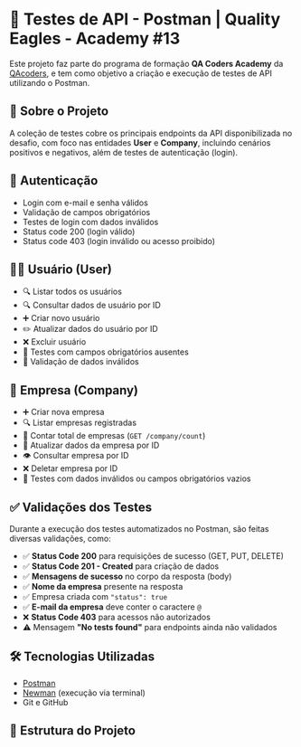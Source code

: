 # 🧪 Testes de API - Postman | Quality Eagles - Academy #13

Este projeto faz parte do programa de formação **QA Coders Academy** da [QAcoders](https://qacoders.com.br), e tem como objetivo a criação e execução de testes de API utilizando o Postman.

## 🚀 Sobre o Projeto

A coleção de testes cobre os principais endpoints da API disponibilizada no desafio, com foco nas entidades **User** e **Company**, incluindo cenários positivos e negativos, além de testes de autenticação (login).

## 🔐 Autenticação

- Login com e-mail e senha válidos
- Validação de campos obrigatórios
- Testes de login com dados inválidos
- Status code 200 (login válido)
- Status code 403 (login inválido ou acesso proibido)

## 🧍‍♂️ Usuário (User)

- 🔍 Listar todos os usuários
- 🔍 Consultar dados de usuário por ID
- ➕ Criar novo usuário
- ✏️ Atualizar dados do usuário por ID
- ❌ Excluir usuário
- 🚫 Testes com campos obrigatórios ausentes
- 🚫 Validação de dados inválidos

## 🏢 Empresa (Company)

- ➕ Criar nova empresa
- 🔍 Listar empresas registradas
- 🔢 Contar total de empresas (`GET /company/count`)
- 🔄 Atualizar dados da empresa por ID
- 👁️ Consultar empresa por ID
- ❌ Deletar empresa por ID
- 🚫 Testes com dados inválidos ou campos obrigatórios vazios

## ✅ Validações dos Testes

Durante a execução dos testes automatizados no Postman, são feitas diversas validações, como:

- ✅ **Status Code 200** para requisições de sucesso (GET, PUT, DELETE)
- ✅ **Status Code 201 - Created** para criação de dados
- ✅ **Mensagens de sucesso** no corpo da resposta (body)
- ✅ **Nome da empresa** presente na resposta
- ✅ Empresa criada com `"status": true`
- ✅ **E-mail da empresa** deve conter o caractere `@`
- ❌ **Status Code 403** para acessos não autorizados
- ⚠️ Mensagem **"No tests found"** para endpoints ainda não validados

## 🛠️ Tecnologias Utilizadas

- [Postman](https://www.postman.com/)
- [Newman](https://www.npmjs.com/package/newman) (execução via terminal)
- Git e GitHub

## 📂 Estrutura do Projeto

